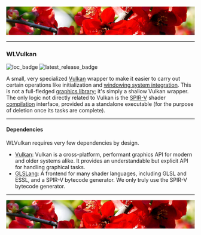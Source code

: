 ![top_banner](./.github/banner.jpg)

---

### WLVulkan
![loc_badge](https://github.com/waterlily-team/vulkan/blob/badges/loc.svg)
![latest_release_badge](https://img.shields.io/github/v/release/waterlily-team/vulkan?include_prereleases&label=Latest%20Version&color=blue)

A small, very specialized [Vulkan](https://www.vulkan.org/) wrapper to make it easier to carry out certain operations like initialization and [windowing system integration](https://docs.vulkan.org/guide/latest/wsi.html). This is not a full-fledged [graphics library](https://en.wikipedia.org/wiki/Graphics_library); it's simply a shallow Vulkan wrapper. The only logic not directly related to Vulkan is the [SPIR-V](https://en.wikipedia.org/wiki/Standard_Portable_Intermediate_Representation) shader [compilation](https://github.com/KhronosGroup/glslang) interface, provided as a standalone executable (for the purpose of deletion once its tasks are complete).

---

#### Dependencies
WLVulkan requires very few dependencies by design.

- [Vulkan](https://vulkan.lunarg.com/): Vulkan is a cross-platform, performant graphics API for modern and older systems alike. It provides an understandable but explicit API for handling graphical tasks.
- [GLSLang](https://github.com/KhronosGroup/glslang): A frontend for many shader languages, including GLSL and ESSL, and a SPIR-V bytecode generator. We only truly use the SPIR-V bytecode generator.

---

![bottom_banner](./.github/banner.jpg)
